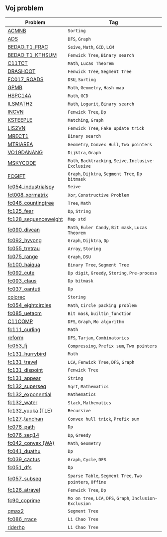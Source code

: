 ## Voj problem
| Problem                                           | Tag |
| -----------                                       | ----------- |
| [ACMNB](ACMNB)                                    | `Sorting` |
| [ADS](ADS)                                        | `DFS`, `Graph` |
| [BEDAO_T1_FRAC](BEDAO_T1_FRAC)                    | `Seive`, `Math`, `GCD`, `LCM` |
| [BEDAO_T1_KTHSUM](BEDAO_T1_KTHSUM)                | `Fenwick Tree`, `Binary search` |
| [C11TCT](C11TCT)                                  | `Math`, `Lucas Theorem` |
| [DRASHOOT](DRASHOOT)                              | `Fenwick Tree`, `Segment Tree` |
| [FC017_ROADS](FC017_ROADS)                        | `DSU`, `Sorting` |
| [GPMB](GPMB)                                      | `Math`, `Geometry`, `Hash map` |
| [HSPC14A](HSPC14A)                                | `Math`, `GCD` |
| [ILSMATH2](ILSMATH2)                              | `Math`, `Logarit`, `Binary search` |
| [INCVN](INCVN)                                    | `Fenwick Tree`, `Dp` |
| [KSTEEPLE](KSTEEPLE)                              | `Matching`, `Graph` |
| [LIS2VN](LIS2VN)                                  | `Fenwick Tree`, `Fake update trick` |
| [MRECT1](MRECT1)                                  | `Binary search` |
| [MTRIAREA](MTRIAREA)                              | `Geometry`, `Convex Hull`, `Two pointers` |
| [VO19DANANG](VO19DANANG)                          | `Dijktra`, `Graph` |
| [MSKYCODE](MSKYCODE)                              | `Math`, `Backtracking`, `Seive`, `Inclusive-Exclusive` |
| [FCGIFT](FCGIFT)                                  | `Graph`, `Dijktra`, `Segment Tree`, `Dp bitmask` |
| [fc054_industrialspy](fc054_industrialspy)        | `Seive` |
| [fct008_xormatrix](fct008_xormatrix)              | `Xor`, `Constructive Problem` |
| [fc046_countingtree](fc046_countingtree)          | `Tree`, `Math` |
| [fc125_fear](fc125_fear)                          | `Dp`, `String` |
| [fc128_sequenceweight](fc128_sequenceweight)      | `Map std` |
| [fc090_divcan](fc090_divcan)                      | `Math`, `Euler Candy`, `Bit mask`, `Lucas Theorem` |
| [fc092_hyvong](fc092_hyvong)                      | `Graph`, `Dijktra`, `Dp` |
| [fc055_tretrau](fc055_tretrau)                    | `Array`, `Storing` |
| [fc075_range](fc075_range)                        | `Graph`, `DSU` |
| [fc100_haiqua](fc100_haiqua)                      | `Binary Tree`, `Segment Tree` |
| [fc092_cute](fc092_cute)                          | `Dp digit`, `Greedy`, `Storing`, `Pre-process` |
| [fc093_claus](fc093_claus)                        | `Dp bitmask` |
| [fc037_oantuti](fc037_oantuti)                    | `Dp` |
| [colorec](colorec)                                | `Storing` |
| [fc054_eightcircles](fc054_eightcircles)          | `Math`, `Circle packing problem` |
| [fc085_uetacm](fc085_uetacm)                      | `Bit mask`, `builtin_function` |
| [C11COMP](C11COMP)                                | `DFS`, `Graph`, `Mo algorithm` |
| [fc111_curling](fc111_curling)                    | `Math` |
| [reform](reform)                                  | `DFS`, `Tarjan`, `Combinatorics` |
| [fc053_fj](fc053_fj)                              | `Compressing`, `Prefix sum`, `Two pointers` |
| [fc131_hurrybird](fc131_hurrybird)                | `Math` |
| [fc131_travel](fc131_travel)                      | `LCA`, `Fenwick Tree`, `DFS`, `Graph` |
| [fc131_dispoint](fc131_dispoint)                  | `Fenwick Tree` |
| [fc131_appear](fc131_appear)                      | `String` |
| [fc132_superseq](fc132_superseq)                  | `Sqrt`, `Mathematics` |
| [fc132_exponential](fc132_exponential)            | `Mathematics` |
| [fc132_water](fc132_water)                        | `Stack`, `Mathematics` |
| [fc132_yuuka (TLE)](fc132_yuuka)                  | `Recursive` |
| [fc127_tanchan](fc127_tanchan)                    | `Convex hull trick`, `Prefix sum` |
| [fc076_path](fc076_path)                          | `Dp` |
| [fc076_seq14](fc076_seq14)                        | `Dp`, `Greedy` |
| [fc042_convex (WA)](fc042_convex)                 | `Math`, `Geometry` |
| [fc041_duathu](fc041_duathu)                      | `Dp` |
| [fc039_cactus](fc039_cactus)                      | `Graph`, `Cycle`, `DFS` |
| [fc051_dfs](fc051_dfs)                            | `Dp` |
| [fc057_subseq](fc057_subseq)                      | `Sparse Table`, `Segment Tree`, `Two pointers`, `Offine` |
| [fc126_atravel](fc126_atravel)                    | `Fenwick Tree`, `Dp` |
| [fc90_coprime](fc090_coprime)                     | `Mo on tree`, `LCA`, `DFS`, `Graph`, `Inclusion-Exclusion` |
| [qmax2](qmax2)                                    | `Segment Tree` |
| [fc086_rrace](fc086_rrace)                        | `Li Chao Tree` |
| [riderhp](riderhp)                                | `Li Chao Tree` |
